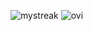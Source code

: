 <img src="https://github-readme-streak-stats.herokuapp.com/?user=ppparammmm&theme=tokyonight" alt="mystreak"/> <img src="https://github-readme-stats.vercel.app/api/top-langs?username=ppparammmm&show_icons=true&locale=en&layout=compact&theme=chartreuse-dark" alt="ovi" /> 
